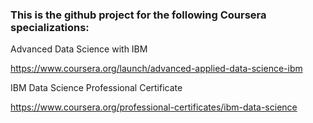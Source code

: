 ### This is the github project for the following Coursera specializations:

Advanced Data Science with IBM

https://www.coursera.org/launch/advanced-applied-data-science-ibm

IBM Data Science Professional Certificate

https://www.coursera.org/professional-certificates/ibm-data-science
